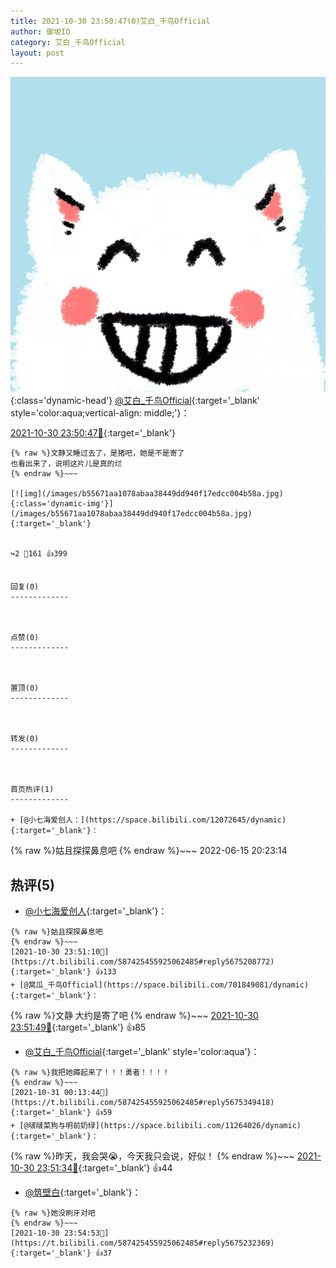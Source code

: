 ```yaml
---
title: 2021-10-30 23:50:47(0)艾白_千鸟Official
author: 御坂IO
category: 艾白_千鸟Official
layout: post
---
```


![img](/images/9ae8b9445fd0665cc014d9080156a45271be73c6.jpg){:class='dynamic-head'}
[@艾白_千鸟Official](https://space.bilibili.com/334537711/dynamic){:target='_blank' style='color:aqua;vertical-align: middle;'}：

[2021-10-30 23:50:47🔗](https://t.bilibili.com/587425455925062485){:target='_blank'}

~~~
{% raw %}文静又睡过去了，是猪吧，她是不是寄了
也看出来了，说明这片儿是真的烂
{% endraw %}~~~

[![img](/images/b55671aa1078abaa38449dd940f17edcc004b58a.jpg){:class='dynamic-img'}](/images/b55671aa1078abaa38449dd940f17edcc004b58a.jpg){:target='_blank'}


↪️2 💬161 👍399


回复(0)
-------------



点赞(0)
-------------



置顶(0)
-------------



转发(0)
-------------



首页热评(1)
-------------

+ [@小七海爱创人：](https://space.bilibili.com/12072645/dynamic){:target='_blank'}：
~~~
{% raw %}姑且探探鼻息吧
{% endraw %}~~~
2022-06-15 20:23:14


热评(5)
-------------

+ [@小七海爱创人](https://space.bilibili.com/12072645/dynamic){:target='_blank'}：
~~~
{% raw %}姑且探探鼻息吧
{% endraw %}~~~
[2021-10-30 23:51:10🔗](https://t.bilibili.com/587425455925062485#reply5675208772){:target='_blank'} 👍133
+ [@窝瓜_千鸟Official](https://space.bilibili.com/701849081/dynamic){:target='_blank'}：
~~~
{% raw %}文静 大约是寄了吧
{% endraw %}~~~
[2021-10-30 23:51:49🔗](https://t.bilibili.com/587425455925062485#reply5675214201){:target='_blank'} 👍85
+ [@艾白_千鸟Official](https://space.bilibili.com/334537711/dynamic){:target='_blank' style='color:aqua'}：
~~~
{% raw %}我把她薅起来了！！！勇者！！！！
{% endraw %}~~~
[2021-10-31 00:13:44🔗](https://t.bilibili.com/587425455925062485#reply5675349418){:target='_blank'} 👍59
+ [@啵啵菜狗与明前奶绿](https://space.bilibili.com/11264026/dynamic){:target='_blank'}：
~~~
{% raw %}昨天，我会哭😭，今天我只会说，好似！
{% endraw %}~~~
[2021-10-30 23:51:34🔗](https://t.bilibili.com/587425455925062485#reply5675204948){:target='_blank'} 👍44
+ [@筑壁白](https://space.bilibili.com/383718717/dynamic){:target='_blank'}：
~~~
{% raw %}她没刷牙对吧
{% endraw %}~~~
[2021-10-30 23:54:53🔗](https://t.bilibili.com/587425455925062485#reply5675232369){:target='_blank'} 👍37


